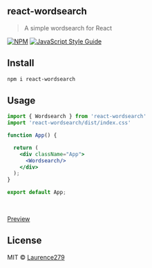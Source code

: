 
## react-wordsearch

> A simple wordsearch for React

[![NPM](https://img.shields.io/npm/v/react-wordsearch.svg)](https://www.npmjs.com/package/react-wordsearch) [![JavaScript Style Guide](https://img.shields.io/badge/code_style-standard-brightgreen.svg)](https://standardjs.com)

## Install

```bash
npm i react-wordsearch
```

## Usage

```jsx
import { Wordsearch } from 'react-wordsearch'
import 'react-wordsearch/dist/index.css'

function App() {

  return (
    <div className="App">
      <Wordsearch/>
    </div>
  );
}

export default App;
```

<br/>

[Preview](https://searchingofthewords.netlify.app/)

## License

MIT © [Laurence279](https://github.com/Laurence279)

